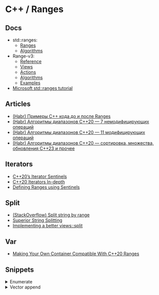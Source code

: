 # C++ / Ranges

## Docs
* std::ranges:
  * [Ranges](https://en.cppreference.com/w/cpp/ranges)
  * [Algorithms](https://en.cppreference.com/w/cpp/algorithm/ranges)
* Range-v3:
  * [Reference](https://ericniebler.github.io/range-v3/)
  * [Views](https://ericniebler.github.io/range-v3/index.html#autotoc_md23)
  * [Actions](https://ericniebler.github.io/range-v3/index.html#autotoc_md25)
  * [Algorithms](https://ericniebler.github.io/range-v3/group__group-algorithms.html)
  * [Examples](https://ericniebler.github.io/range-v3/md_examples.html)
* [Microsoft std::ranges tutorial](https://learn.microsoft.com/en-us/cpp/standard-library/ranges)

## Articles
* [(Habr) Примеры C++ кода до и после Ranges](https://habr.com/ru/companies/otus/articles/456452/)
* [(Habr) Алгоритмы диапазонов C++20 — 7 немодифицирующих операций](https://habr.com/ru/companies/skillfactory/articles/706458/)
* [(Habr) Алгоритмы диапазонов C++20 — 11 модифицирующих операций](https://habr.com/ru/companies/skillfactory/articles/707948/)
* [(Habr) Алгоритмы диапазонов C++20 — сортировка, множества, обновления C++23 и прочее](https://habr.com/ru/companies/skillfactory/articles/707946/)

## Iterators
* [C++20’s Iterator Sentinels](https://www.foonathan.net/2020/03/iterator-sentinel/)
* [C++20 Iterators In-depth](https://hitchcock.codes/blog/cpp-iterators-in-depth)
* [Defining Ranges using Sentinels](https://www.studyplan.dev/pro-cpp/ranges-sentinels)

## Split
* [(StackOverflow) Split string by range](https://stackoverflow.com/questions/48402558/how-to-split-a-stdstring-into-a-range-v3-of-stdstring-views)
* [Superior String Splitting](https://www.open-std.org/jtc1/sc22/wg21/docs/papers/2021/p2210r2.html)
* [Implementing a better views::split](https://brevzin.github.io/c++/2020/07/06/split-view/)

## Var
* [Making Your Own Container Compatible With C++20 Ranges](https://www.reedbeta.com/blog/ranges-compatible-containers/)

## Snippets
<details>
<summary>Enumerate</summary>

```cpp
#include <iostream>
#include <vector>
#include <range/v3/all.hpp>

std::vector<std::string> items{"A", "B", "C"};

for (const auto [index, value] : ranges::views::enumerate(items))
    std::cout << index << ": " << value << std::endl;
```
</details>

<details>
<summary>Vector append</summary>

```cpp
#include <vector>
#include <range/v3/all.hpp>

std::vector<int> v1{1, 2, 3};
std::vector<int> v2{4, -5, 6};

v1 |= ranges::action::push_back(v2);
v1 |= ranges::action::push_back(v2 | ranges::views::remove_if([](int i){ return i < 0; }));
```
</details>
